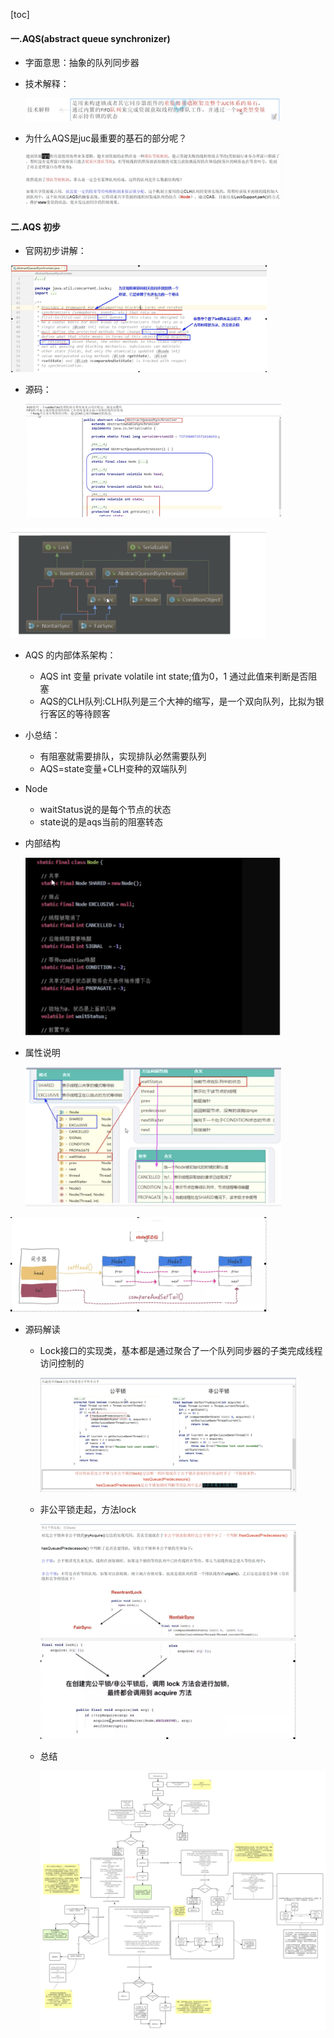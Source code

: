 [toc]

#### 一.AQS(abstract queue synchronizer)

* 字面意思：抽象的队列同步器

* 技术解释：

  <img src="../../../../../../../../../../../image/image-20210419224119928.png" alt="image-20210419224119928" style="zoom:40%;" />

* 为什么AQS是juc最重要的基石的部分呢？

  <img src="../../../../../../../../../../../image/image-20210419225650641.png" alt="image-20210419225650641" style="zoom:40%;" />

#### 二.AQS 初步

* 官网初步讲解：

<img src="../../../../../../../../../../../image/image-20210419230022461.png" alt="image-20210419230022461" style="zoom:40%;" />

* 源码：

  <img src="../../../../../../../../../../../image/image-20210419230220578.png" alt="image-20210419230220578" style="zoom:40%;" />





<img src="../../../../../../../../../../../image/image-20210419231134339.png" alt="image-20210419231134339" style="zoom:40%;" />



* AQS 的内部体系架构：

  * AQS int 变量  private volatile  int state;值为0，1  通过此值来判断是否阻塞
  * AQS的CLH队列:CLH队列是三个大神的缩写，是一个双向队列，比拟为银行客区的等待顾客

* 小总结：

  * 有阻塞就需要排队，实现排队必然需要队列
  * AQS=state变量+CLH变种的双端队列

* Node

  * waitStatus说的是每个节点的状态
  * state说的是aqs当前的阻塞转态

* 内部结构

  <img src="../../../../../../../../../../../image/image-20210420100454573.png" alt="image-20210420100454573" style="zoom:40%;" />

* 属性说明

  <img src="../../../../../../../../../../../image/image-20210420102735834.png" alt="image-20210420102735834" style="zoom:40%;" />

<img src="../../../../../../../../../../../image/image-20210420102905936.png" alt="image-20210420102905936" style="zoom:40%;" />





* 源码解读

  * Lock接口的实现类，基本都是通过聚合了一个队列同步器的子类完成线程访问控制的

    <img src="../../../../../../../../../../../image/image-20210420104731528.png" alt="image-20210420104731528" style="zoom:40%;" />

  * 非公平锁走起，方法lock

    <img src="../../../../../../../../../../../image/image-20210420105058419.png" alt="image-20210420105058419" style="zoom:40%;" />

    <img src="../../../../../../../../../../../image/image-20210420105430408.png" alt="image-20210420105430408" style="zoom:40%;" />

  * 总结

    <img src="../../../../../../../../../../../image/未命名文件.png" alt="未命名文件" style="zoom:50%;" />

